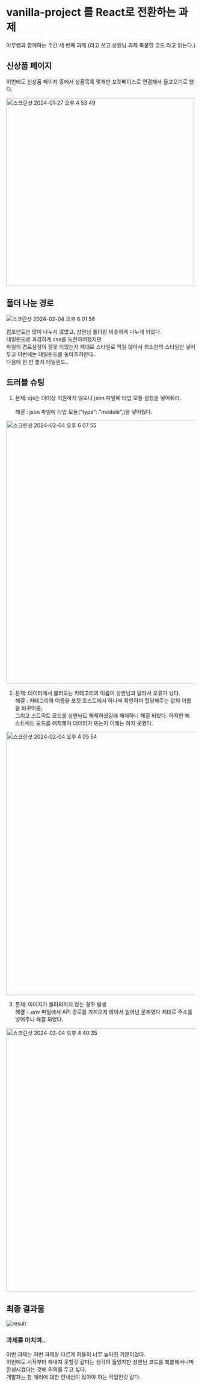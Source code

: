 # vanilla-project 를 React로 전환하는 과제

야무쌤과 함께하는 주간 세 번째 과제 (라고 쓰고 상원님 과제 복붙한 코드 라고 읽는다.)



## 신상품 페이지 


이번에도 신상품 페이지 중에서 상품목록 몇개만 포켓베이스로 연결해서 들고오기로 했다. 

<img width="500" alt="스크린샷 2024-01-27 오후 4 53 49" src="https://github.com/ryujinzz/react-homework/assets/146301783/75c8367d-8055-4d79-ae1b-5199bfdcd283">




## 폴더 나눈 경로
![스크린샷 2024-02-04 오후 6 01 56](https://github.com/ryujinzz/react-homework/assets/146301783/4e15c066-812e-438c-a807-283bdc3d00ec)


컴포넌트는 많이 나누지 않았고, 상원님 폴더랑 비슷하게 나누게 되었다. 
<br/> 테일윈드로 과감하게 css를 도전하려했지만 
<br/> 파일의 경로설정이 잘못 되었는지 제대로 스타일로 먹질 않아서 최소한의 스타일만 넣어두고 이번에는 테일윈드를 놓아주려한다..
<br/> 다음에 한 판 붙자 테일윈드.. 



## 트러블 슈팅 

1. 문제: cjs는 더이상 지원하지 않으니 json 파일에 타입 모듈 설정을 넣어줘라.  
<br/> 해결 : json 파일에 타입 모듈("type": "module",)을 넣어줬다. 
<img width="700" alt="스크린샷 2024-02-04 오후 6 07 55" src="https://github.com/ryujinzz/react-homework/assets/146301783/cefe1b75-1339-4ab4-882e-f209d5f62db7">


2. 문제: 데이터에서 불러오는 카테고리의 이름이 상원님과 달라서 오류가 났다.
<br/> 해결 : 카테고리의 이름을 포켓 호스트에서 하나씩 확인하며 할당해주는 값의 이름을 바꾸어줌,
<br/>그리고 스트릭트 모드를 상원님도 해제하셨길래 해제하니 해결 되었다. 하지만 왜 스트릭트 모드를 해제해야 데이터가 뜨는지 이해는 하지 못했다.
 <img width="700" alt="스크린샷 2024-02-04 오후 4 05 54" src="https://github.com/ryujinzz/react-homework/assets/146301783/e97a0c72-a4b7-47be-b210-56adb2dd45b5">


3. 문제: 이미지가 불러와지지 않는 경우 발생 
<br/> 해결 : .env 파일에서 API 경로를 가져오지 않아서 일어난 문제였다 제대로 주소를 넣어주니 해결 되었다. 
<img width="700" alt="스크린샷 2024-02-04 오후 4 40 35" src="https://github.com/ryujinzz/react-homework/assets/146301783/03856492-49f0-4ddf-96f7-9287d23434f1">


## 최종 결과물 
![result](https://github.com/ryujinzz/react-homework/assets/146301783/5510afa9-5d59-4dba-99fd-5a719384034c)


### 과제를 마치며.. 

이번 과제는 저번 과제랑 다르게 허들이 너무 높아진 기분이었다. <br/>
이번에도 시작부터 해내지 못할것 같다는 생각이 들었지만 상원님 코드를 복붙해서나마 완성시켰다는 것에 의의를 두고 싶다. <br/>
개발자는 참 에러에 대한 인내심이 많아야 하는 직업인것 같다.  
